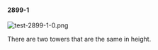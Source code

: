 #### 2899-1
![test-2899-1-0.png](https://github.com/lil-lab/nlvr/raw/master/nlvr/test/images/2/test-2899-1-0.png "test-2899-1-0.png")

There are two towers that are the same in height.